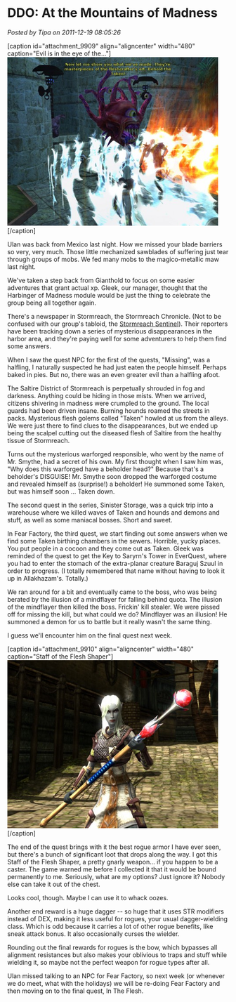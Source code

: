 # DDO: At the Mountains of Madness

*Posted by Tipa on 2011-12-19 08:05:26*

[caption id="attachment\_9909" align="aligncenter" width="480" caption="Evil is in the eye of the..."][![](../uploads/2011/12/dndclient-2011-12-18-23-06-20-13-480x384.jpg "Evil is in the eye of the...")](../uploads/2011/12/dndclient-2011-12-18-23-06-20-13.jpg)[/caption]

Ulan was back from Mexico last night. How we missed your blade barriers so very, very much. Those little mechanized sawblades of suffering just tear through groups of mobs. We fed many mobs to the magico-metallic maw last night.

We've taken a step back from Gianthold to focus on some easier adventures that grant actual xp. Gleek, our manager, thought that the Harbinger of Madness module would be just the thing to celebrate the group being all together again.

There's a newspaper in Stormreach, the Stormreach Chronicle. (Not to be confused with our group's tabloid, the [Stormreach Sentinel](http://happyduelingddo.blogspot.com/ "Stormreach Sentinel")). Their reporters have been tracking down a series of mysterious disappearances in the harbor area, and they're paying well for some adventurers to help them find some answers.

When I saw the quest NPC for the first of the quests, "Missing", was a halfling, I naturally suspected he had just eaten the people himself. Perhaps baked in pies. But no, there was an even greater evil than a halfling afoot.

The Saltire District of Stormreach is perpetually shrouded in fog and darkness. Anything could be hiding in those mists. When we arrived, citizens shivering in madness were crumpled to the ground. The local guards had been driven insane. Burning hounds roamed the streets in packs. Mysterious flesh golems called "Taken" howled at us from the alleys. We were just there to find clues to the disappearances, but we ended up being the scalpel cutting out the diseased flesh of Saltire from the healthy tissue of Stormreach.

Turns out the mysterious warforged responsible, who went by the name of Mr. Smythe, had a secret of his own. My first thought when I saw him was, "Why does this warforged have a beholder head?" Because that's a beholder's DISGUISE! Mr. Smythe soon dropped the warforged costume and revealed himself as (surprise!) a beholder! He summoned some Taken, but was himself soon ... Taken down.

The second quest in the series, Sinister Storage, was a quick trip into a warehouse where we killed waves of Taken and hounds and demons and stuff, as well as some maniacal bosses. Short and sweet.

In Fear Factory, the third quest, we start finding out some answers when we find some Taken birthing chambers in the sewers. Horrible, yucky places. You put people in a cocoon and they come out as Taken. Gleek was reminded of the quest to get the Key to Saryrn's Tower in EverQuest, where you had to enter the stomach of the extra-planar creature Baraguj Szuul in order to progress. (I totally remembered that name without having to look it up in Allakhazam's. Totally.)

We ran around for a bit and eventually came to the boss, who was being berated by the illusion of a mindflayer for falling behind quota. The illusion of the mindflayer then killed the boss. Frickin' kill stealer. We were pissed off for missing the kill, but what could we do? Mindflayer was an illusion! He summoned a demon for us to battle but it really wasn't the same thing.

I guess we'll encounter him on the final quest next week.

[caption id="attachment\_9910" align="aligncenter" width="480" caption="Staff of the Flesh Shaper"][![](../uploads/2011/12/dndclient-2011-12-19-07-06-54-23-480x383.jpg "Staff of the Flesh Shaper")](../uploads/2011/12/dndclient-2011-12-19-07-06-54-23.jpg)[/caption]

The end of the quest brings with it the best rogue armor I have ever seen, but there's a bunch of significant loot that drops along the way. I got this Staff of the Flesh Shaper, a pretty gnarly weapon... if you happen to be a caster. The game warned me before I collected it that it would be bound permanently to me. Seriously, what are my options? Just ignore it? Nobody else can take it out of the chest.

Looks cool, though. Maybe I can use it to whack oozes.

Another end reward is a huge dagger -- so huge that it uses STR modifiers instead of DEX, making it less useful for rogues, your usual dagger-wielding class. Which is odd because it carries a lot of other rogue benefits, like sneak attack bonus. It also occasionally curses the wielder.

Rounding out the final rewards for rogues is the bow, which bypasses all alignment resistances but also makes your oblivious to traps and stuff while wielding it, so maybe not the perfect weapon for rogue types after all.

Ulan missed talking to an NPC for Fear Factory, so next week (or whenever we do meet, what with the holidays) we will be re-doing Fear Factory and then moving on to the final quest, In The Flesh.

